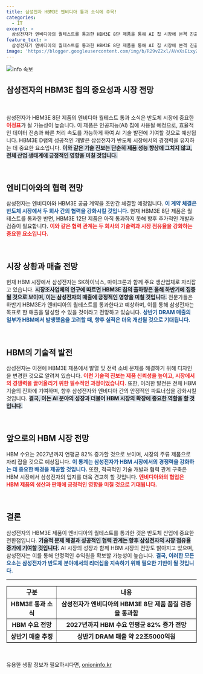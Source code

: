 ```yaml
---
title: 삼성전자 HBM3E 엔비디아 통과 소식에 주목!
categories:
  - IT
excerpt: >
  삼성전자가 엔비디아의 퀄테스트를 통과한 HBM3E 8단 제품을 통해 AI 칩 시장에 본격 진출할 전망이다. 공급 계약 체결이 예상되는 가운데, 올 4분기부터 HBM3E의 출하가 시작되면 매출 상승을 기대할 수 있다.
feature_text: >
  삼성전자가 엔비디아의 퀄테스트를 통과한 HBM3E 8단 제품을 통해 AI 칩 시장에 본격 진출할 전망이다. 공급 계약 체결이 예상되는 가운데, 올 4분기부터 HBM3E의 출하가 시작되면 매출 상승을 기대할 수 있다.
image: 'https://blogger.googleusercontent.com/img/b/R29vZ2xl/AVvXsEixyZcFfHzMRdzZMjFBmAUKJYCLCGyLL1o632UiGVXcaFdKo_bkvkuCioo0uUKlGfBVcT3P84aROyZIXSBEx3Aw5nCQ3pTgDom1WDC4m8eifvWiAmWEEVb4x6G_l8C0QH225ldMjyaFvpxGEBGNO37VmDTDMHGhJPq73UglMfDca1-0aw/s1600/blogspot.png'
---
```


<p><img src="https://blogger.googleusercontent.com/img/b/R29vZ2xl/AVvXsEixyZcFfHzMRdzZMjFBmAUKJYCLCGyLL1o632UiGVXcaFdKo_bkvkuCioo0uUKlGfBVcT3P84aROyZIXSBEx3Aw5nCQ3pTgDom1WDC4m8eifvWiAmWEEVb4x6G_l8C0QH225ldMjyaFvpxGEBGNO37VmDTDMHGhJPq73UglMfDca1-0aw/s1600/blogspot.png" alt="info 속보" /></p>

<h2 data-ke-size="size26">삼성전자의 HBM3E 칩의 중요성과 시장 전망</h2>

<p data-ke-size="size16">&nbsp;</p>

<p>삼성전자가 HBM3E 8단 제품의 엔비디아 퀄테스트 통과 소식은 반도체 시장에 중요한 <b><span style="color: #ee2323;">이정표</span></b>가 될 가능성이 높습니다. 이 제품은 인공지능(AI) 칩에 사용될 예정으로, 효율적인 데이터 전송과 빠른 처리 속도를 가능하게 하여 AI 기술 발전에 기여할 것으로 예상됩니다. HBM3E D램의 성공적인 개발은 삼성전자가 반도체 시장에서의 경쟁력을 유지하는 데 중요한 요소입니다. <b><span style="background-color: #21538527;">이와 같은 기술 진보는 단순히 제품 성능 향상에 그치지 않고, 전체 산업 생태계에 긍정적인 영향을 미칠 것입니다.</span></b> </p>

<p data-ke-size="size16">&nbsp;</p>

<h2 data-ke-size="size26">엔비디아와의 협력 전망</h2>

<p>삼성전자는 엔비디아와 HBM3E 공급 계약을 조만간 체결할 예정입니다. <b><span style="color: #1a5490;">이 계약 체결은 반도체 시장에서 두 회사 간의 협력을 강화시킬 것입니다.</span></b> 현재 HBM3E 8단 제품은 퀄테스트를 통과한 반면, HBM3E 12단 제품은 아직 통과하지 못해 향후 추가적인 개발과 검증이 필요합니다. <b><span style="color: #ee2323;">이와 같은 협력 관계는 두 회사의 기술력과 시장 점유율을 강화하는 중요한 요소입니다.</span></b></p>

<p data-ke-size="size16">&nbsp;</p>

<h2 data-ke-size="size26">시장 상황과 매출 전망</h2>

<p>현재 HBM 시장에서 삼성전자는 SK하이닉스, 마이크론과 함께 주요 생산업체로 자리잡고 있습니다. <b><span style="background-color: #21538527;">시장조사업체의 연구에 따르면 HBM3E 칩의 출하량은 올해 하반기에 집중될 것으로 보이며, 이는 삼성전자의 매출에 긍정적인 영향을 미칠 것입니다.</span></b> 전문가들은 하반기 HBM3E가 엔비디아의 퀄테스트를 통과한다고 예상하며, 이를 통해 삼성전자는 목표로 한 매출을 달성할 수 있을 것이라고 전망하고 있습니다. <b><span style="color: #1a5490;">상반기 DRAM 매출의 일부가 HBM에서 발생했음을 고려할 때, 향후 실적은 더욱 개선될 것으로 기대됩니다.</span></b></p>

<p data-ke-size="size16">&nbsp;</p>

<h2 data-ke-size="size26">HBM의 기술적 발전</h2>

<p>삼성전자는 이전에 HBM3E 제품에서 발열 및 전력 소비 문제를 해결하기 위해 디자인을 변경한 것으로 알려져 있습니다. <b><span style="color: #ee2323;">이런 기술적 진보는 제품 신뢰성을 높이고, 시장에서의 경쟁력을 끌어올리기 위한 필수적인 과정이었습니다.</span></b> 또한, 이러한 발전은 전체 HBM 기술의 진화에 기여하며, 향후 삼성전자와 엔비디아 간의 안정적인 파트너십을 강화시킬 것입니다. <b><span style="background-color: #21538527;">결국, 이는 AI 분야의 성장과 더불어 HBM 시장의 확장에 중요한 역할을 할 것입니다.</span></b></p>

<p data-ke-size="size16">&nbsp;</p>

<h2 data-ke-size="size26">앞으로의 HBM 시장 전망</h2>

<p>HBM 수요는 2027년까지 연평균 82% 증가할 것으로 보이며, 시장의 주류 제품으로 자리 잡을 것으로 예상됩니다. <b><span style="color: #1a5490;">이 통계는 삼성전자가 HBM 시장에서의 경쟁력을 강화하는 데 중요한 배경을 제공할 것입니다.</span></b> 또한, 적극적인 기술 개발과 협력 관계 구축은 HBM 시장에서 삼성전자의 입지를 더욱 견고히 할 것입니다. <b><span style="color: #ee2323;">엔비디아와의 협업은 HBM 제품의 생산과 판매에 긍정적인 영향을 미칠 것으로 기대됩니다.</span></b></p>

<p data-ke-size="size16">&nbsp;</p>

<h2 data-ke-size="size26">결론</h2>

<p>삼성전자의 HBM3E 제품이 엔비디아의 퀄테스트를 통과한 것은 반도체 산업에 중요한 전환점입니다. <b><span style="background-color: #21538527;">기술적 문제 해결과 성공적인 협력 관계는 향후 삼성전자의 시장 점유율 증가에 기여할 것입니다.</span></b> AI 시장의 성장과 함께 HBM 시장의 전망도 밝아지고 있으며, 삼성전자는 이를 통해 안정적인 수익원을 확보할 가능성이 높습니다. <b><span style="color: #1a5490;">결국, 이러한 모든 요소는 삼성전자가 반도체 분야에서의 리더십을 지속하기 위해 필요한 기반이 될 것입니다.</span></b> </p>

<hr>

<table style="width: 100%;" border="1">
    <tr>
        <td style="text-align: center; height: 17px;"><b>구분</b></td>
        <td style="text-align: center; height: 17px;"><b>내용</b></td>
    </tr>
    <tr>
        <td style="text-align: center; height: 17px;"><b>HBM3E 통과 소식</b></td>
        <td style="text-align: center; height: 17px;"><b>삼성전자가 엔비디아의 HBM3E 8단 제품 품질 검증을 통과함</b></td>
    </tr>
    <tr>
        <td style="text-align: center; height: 17px;"><b>HBM 수요 전망</b></td>
        <td style="text-align: center; height: 17px;"><b>2027년까지 HBM 수요 연평균 82% 증가 전망</b></td>
    </tr>
    <tr>
        <td style="text-align: center; height: 17px;"><b>상반기 매출 추정</b></td>
        <td style="text-align: center; height: 17px;"><b>상반기 DRAM 매출 약 22조5000억원</b></td>
    </tr>
</table>

<p data-ke-size="size16">&nbsp;</p>
유용한 생활 정보가 필요하시다면, <a href="https://onioninfo.kr" rel="dofollow">onioninfo.kr</a>


